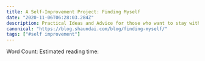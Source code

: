 ```yaml
---
title: A Self-Improvement Project: Finding Myself
date: "2020-11-06T06:28:03.284Z"
description: Practical Ideas and Advice for those who want to stay with their current employer, but want to switch from a different department or team.
canonical: "https://blog.shaundai.com/blog/finding-myself/"
tags: ["#self improvement"]
---
```


Word Count: 
Estimated reading time: 

